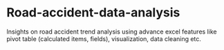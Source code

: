 # Road-accident-data-analysis
Insights on road accident trend analysis using advance excel features like pivot table (calculated items, fields), visualization, data cleaning etc.
